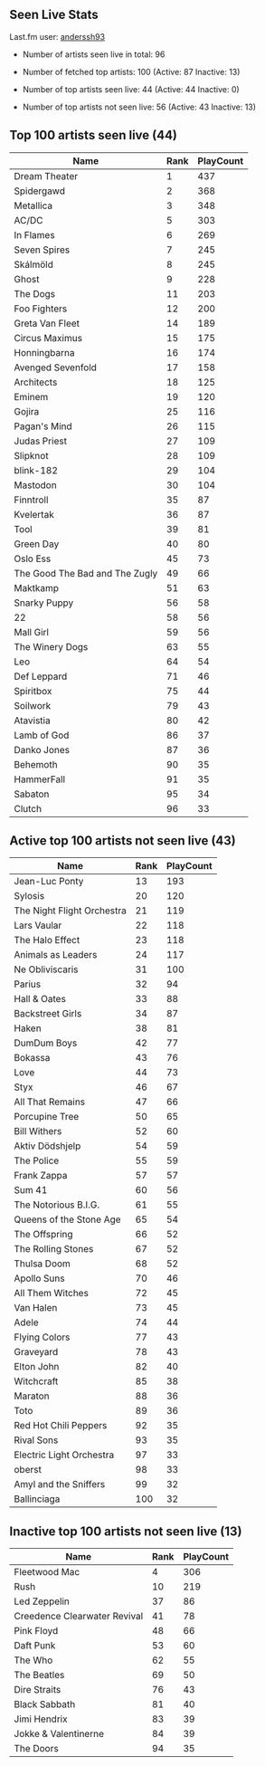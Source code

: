 ## Seen Live Stats

Last.fm user: [anderssh93](https://www.last.fm/user/anderssh93)

- Number of artists seen live in total: 96

- Number of fetched top artists: 100 (Active: 87 Inactive: 13)

- Number of top artists seen live: 44 (Active: 44 Inactive: 0)

- Number of top artists not seen live: 56 (Active: 43 Inactive: 13)

## Top 100 artists seen live (44)

Name                           | Rank | PlayCount
------------------------------ | ---- | ---------
Dream Theater                  | 1    | 437      
Spidergawd                     | 2    | 368      
Metallica                      | 3    | 348      
AC/DC                          | 5    | 303      
In Flames                      | 6    | 269      
Seven Spires                   | 7    | 245      
Skálmöld                       | 8    | 245      
Ghost                          | 9    | 228      
The Dogs                       | 11   | 203      
Foo Fighters                   | 12   | 200      
Greta Van Fleet                | 14   | 189      
Circus Maximus                 | 15   | 175      
Honningbarna                   | 16   | 174      
Avenged Sevenfold              | 17   | 158      
Architects                     | 18   | 125      
Eminem                         | 19   | 120      
Gojira                         | 25   | 116      
Pagan's Mind                   | 26   | 115      
Judas Priest                   | 27   | 109      
Slipknot                       | 28   | 109      
blink-182                      | 29   | 104      
Mastodon                       | 30   | 104      
Finntroll                      | 35   | 87       
Kvelertak                      | 36   | 87       
Tool                           | 39   | 81       
Green Day                      | 40   | 80       
Oslo Ess                       | 45   | 73       
The Good The Bad and The Zugly | 49   | 66       
Maktkamp                       | 51   | 63       
Snarky Puppy                   | 56   | 58       
22                             | 58   | 56       
Mall Girl                      | 59   | 56       
The Winery Dogs                | 63   | 55       
Leo                            | 64   | 54       
Def Leppard                    | 71   | 46       
Spiritbox                      | 75   | 44       
Soilwork                       | 79   | 43       
Atavistia                      | 80   | 42       
Lamb of God                    | 86   | 37       
Danko Jones                    | 87   | 36       
Behemoth                       | 90   | 35       
HammerFall                     | 91   | 35       
Sabaton                        | 95   | 34       
Clutch                         | 96   | 33       

## Active top 100 artists not seen live (43)

Name                       | Rank | PlayCount
-------------------------- | ---- | ---------
Jean-Luc Ponty             | 13   | 193      
Sylosis                    | 20   | 120      
The Night Flight Orchestra | 21   | 119      
Lars Vaular                | 22   | 118      
The Halo Effect            | 23   | 118      
Animals as Leaders         | 24   | 117      
Ne Obliviscaris            | 31   | 100      
Parius                     | 32   | 94       
Hall & Oates               | 33   | 88       
Backstreet Girls           | 34   | 87       
Haken                      | 38   | 81       
DumDum Boys                | 42   | 77       
Bokassa                    | 43   | 76       
Love                       | 44   | 73       
Styx                       | 46   | 67       
All That Remains           | 47   | 66       
Porcupine Tree             | 50   | 65       
Bill Withers               | 52   | 60       
Aktiv Dödshjelp            | 54   | 59       
The Police                 | 55   | 59       
Frank Zappa                | 57   | 57       
Sum 41                     | 60   | 56       
The Notorious B.I.G.       | 61   | 55       
Queens of the Stone Age    | 65   | 54       
The Offspring              | 66   | 52       
The Rolling Stones         | 67   | 52       
Thulsa Doom                | 68   | 52       
Apollo Suns                | 70   | 46       
All Them Witches           | 72   | 45       
Van Halen                  | 73   | 45       
Adele                      | 74   | 44       
Flying Colors              | 77   | 43       
Graveyard                  | 78   | 43       
Elton John                 | 82   | 40       
Witchcraft                 | 85   | 38       
Maraton                    | 88   | 36       
Toto                       | 89   | 36       
Red Hot Chili Peppers      | 92   | 35       
Rival Sons                 | 93   | 35       
Electric Light Orchestra   | 97   | 33       
oberst                     | 98   | 33       
Amyl and the Sniffers      | 99   | 32       
Ballinciaga                | 100  | 32       

## Inactive top 100 artists not seen live (13)

Name                         | Rank | PlayCount
---------------------------- | ---- | ---------
Fleetwood Mac                | 4    | 306      
Rush                         | 10   | 219      
Led Zeppelin                 | 37   | 86       
Creedence Clearwater Revival | 41   | 78       
Pink Floyd                   | 48   | 66       
Daft Punk                    | 53   | 60       
The Who                      | 62   | 55       
The Beatles                  | 69   | 50       
Dire Straits                 | 76   | 43       
Black Sabbath                | 81   | 40       
Jimi Hendrix                 | 83   | 39       
Jokke & Valentinerne         | 84   | 39       
The Doors                    | 94   | 35       
